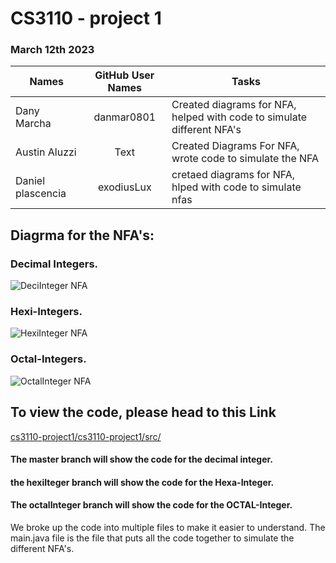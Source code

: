 # CS3110 - project 1
### March 12th 2023

| Names         | GitHub User Names |                            Tasks                                        |
| --------------|:-----------------:| ------------------------------------------------------------------------|
| Dany Marcha   | danmar0801        | Created diagrams for NFA, helped with code to simulate different NFA's  |
| Austin Aluzzi    | Text              | Created Diagrams For NFA, wrote code to simulate the NFA                |
| Daniel plascencia        | exodiusLux            |    cretaed diagrams for NFA, hlped with code to simulate nfas                                                   |

## Diagrma for the NFA's:
### Decimal Integers.
![DeciInteger NFA](https://user-images.githubusercontent.com/48169746/224893148-d76d3b9a-7c05-48f1-ad41-31261bc0d5ba.png)

### Hexi-Integers.
![HexiInteger NFA](https://user-images.githubusercontent.com/48169746/224893195-72259929-6553-4136-8cbf-c1695790b587.png)

### Octal-Integers.
![OctalInteger NFA](https://user-images.githubusercontent.com/48169746/224893104-158fc1bd-8911-44ac-b4b8-a5259838c6ae.png)

## To view the code, please head to this Link
[cs3110-project1/cs3110-project1/src/](https://github.com/danmar0801/cs3110-project1/tree/master/cs3110-project1/src)

#### The master branch will show the code for the decimal integer.
#### the hexiIteger branch will show the code for the Hexa-Integer.
#### The octalInteger branch will show the code for the OCTAL-Integer.

We broke up the code into multiple files to make it easier to understand. The main.java file is the file that puts all the code together to simulate the different NFA's.
